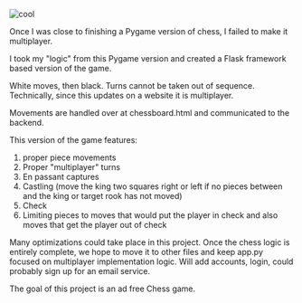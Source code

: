 
![cool](https://github.com/hcm444/flask-chess/assets/32826270/00334645-7c78-46d3-bb6f-e7641170b70c)

Once I was close to finishing a Pygame version of chess, I failed to make it multiplayer.

I took my "logic" from this Pygame version and created a Flask framework based version of the game.

White moves, then black. Turns cannot be taken out of sequence. Technically, since this updates on a website it is multiplayer.

Movements are handled over at chessboard.html and communicated to the backend.

This version of the game features:
  1. proper piece movements
  2. Proper "multiplayer" turns
  3. En passant captures
  4. Castling (move the king two squares right or left if no pieces between and the king or target rook has not moved)
  5. Check
  6. Limiting pieces to moves that would put the player in check and also moves that get the player out of check

Many optimizations could take place in this project. Once the chess logic is entirely complete, we hope to move it to other files 
and keep app.py focused on multiplayer implementation logic. Will add accounts, login, could probably sign up for an email service.

The goal of this project is an ad free Chess game. 
